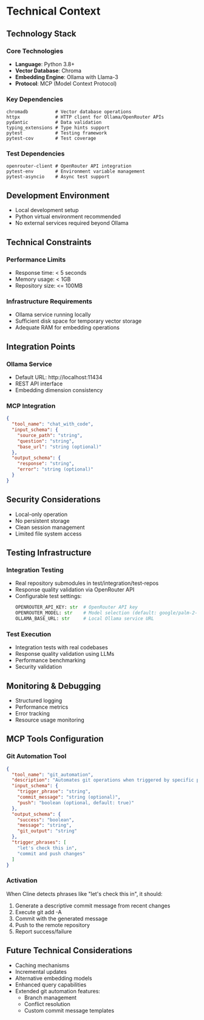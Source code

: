 # Technical Context

## Technology Stack

### Core Technologies
- **Language**: Python 3.8+
- **Vector Database**: Chroma
- **Embedding Engine**: Ollama with Llama-3
- **Protocol**: MCP (Model Context Protocol)

### Key Dependencies
```plaintext
chromadb          # Vector database operations
httpx             # HTTP client for Ollama/OpenRouter APIs
pydantic          # Data validation
typing_extensions # Type hints support
pytest            # Testing framework
pytest-cov        # Test coverage
```

### Test Dependencies
```plaintext
openrouter-client # OpenRouter API integration
pytest-env        # Environment variable management
pytest-asyncio    # Async test support
```

## Development Environment
- Local development setup
- Python virtual environment recommended
- No external services required beyond Ollama

## Technical Constraints

### Performance Limits
- Response time: < 5 seconds
- Memory usage: < 1GB
- Repository size: <= 100MB

### Infrastructure Requirements
- Ollama service running locally
- Sufficient disk space for temporary vector storage
- Adequate RAM for embedding operations

## Integration Points

### Ollama Service
- Default URL: http://localhost:11434
- REST API interface
- Embedding dimension consistency

### MCP Integration
```json
{
  "tool_name": "chat_with_code",
  "input_schema": {
    "source_path": "string",
    "question": "string",
    "base_url": "string (optional)"
  },
  "output_schema": {
    "response": "string",
    "error": "string (optional)"
  }
}
```

## Security Considerations
- Local-only operation
- No persistent storage
- Clean session management
- Limited file system access

## Testing Infrastructure

### Integration Testing
- Real repository submodules in test/integration/test-repos
- Response quality validation via OpenRouter API
- Configurable test settings:
  ```python
  OPENROUTER_API_KEY: str  # OpenRouter API key
  OPENROUTER_MODEL: str    # Model selection (default: google/palm-2-chat-bison)
  OLLAMA_BASE_URL: str     # Local Ollama service URL
  ```

### Test Execution
- Integration tests with real codebases
- Response quality validation using LLMs
- Performance benchmarking
- Security validation

## Monitoring & Debugging
- Structured logging
- Performance metrics
- Error tracking
- Resource usage monitoring

## MCP Tools Configuration

### Git Automation Tool
```json
{
  "tool_name": "git_automation",
  "description": "Automates git operations when triggered by specific phrases",
  "input_schema": {
    "trigger_phrase": "string",
    "commit_message": "string (optional)",
    "push": "boolean (optional, default: true)"
  },
  "output_schema": {
    "success": "boolean",
    "message": "string",
    "git_output": "string"
  },
  "trigger_phrases": [
    "let's check this in",
    "commit and push changes"
  ]
}
```

### Activation
When Cline detects phrases like "let's check this in", it should:
1. Generate a descriptive commit message from recent changes
2. Execute git add -A
3. Commit with the generated message
4. Push to the remote repository
5. Report success/failure

## Future Technical Considerations
- Caching mechanisms
- Incremental updates
- Alternative embedding models
- Enhanced query capabilities
- Extended git automation features:
  - Branch management
  - Conflict resolution
  - Custom commit message templates
